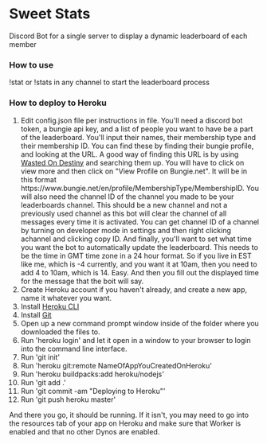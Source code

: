 # Sweet Stats
Discord Bot for a single server to display a dynamic leaderboard of each member

### How to use
!stat or !stats in any channel to start the leaderboard process

### How to deploy to Heroku
1. Edit config.json file per instructions in file. You'll need a discord bot token, a bungie api key, and a list of people you want to have be a part of the leaderboard. You'll input their names, their membership type and their membership ID. You can find these by finding their bungie profile, and looking at the URL. A good way of finding this URL is by using [Wasted On Destiny](https://wastedondestiny.com/) and searching them up. You will have to click on view more and then click on "View Profile on Bungie.net". It will be in this format https://<i></i>www<i></i>.bungie.net/en/profile/MembershipType/MembershipID. You will also need the channel ID of the channel you made to be your leaderboards channel. This should be a new channel and not a previously used channel as this bot will clear the channel of all messages every time it is activated. You can get channel ID of a channel by turning on developer mode in settings and then right clicking achannel and clicking copy ID. And finally, you'll want to set what time you want the bot to automatically update the leaderboard. This needs to be the time in GMT time zone in a 24 hour format. So if you live in EST like me, which is -4 currently, and you want it at 10am, then you need to add 4 to 10am, which is 14. Easy. And then you fill out the displayed time for the message that the boit will say.
2. Create Heroku account if you haven't already, and create a new app, name it whatever you want.
3. Install [Heroku CLI](https://devcenter.heroku.com/articles/heroku-command-line)
4. Install [Git](https://git-scm.com/downloads)
5. Open up a new command prompt window inside of the folder where you downloaded the files to.
6. Run 'heroku login' and let it open in a window to your browser to login into the command line interface.
7. Run 'git init'
8. Run 'heroku git:remote NameOfAppYouCreatedOnHeroku'
9. Run 'heroku buildpacks:add heroku/nodejs'
10. Run 'git add .'
11. Run 'git commit -am "Deploying to Heroku"'
12. Run 'git push heroku master'

And there you go, it should be running. If it isn't, you may need to go into the resources tab of your app on Heroku and make sure that Worker is enabled and that no other Dynos are enabled. 
